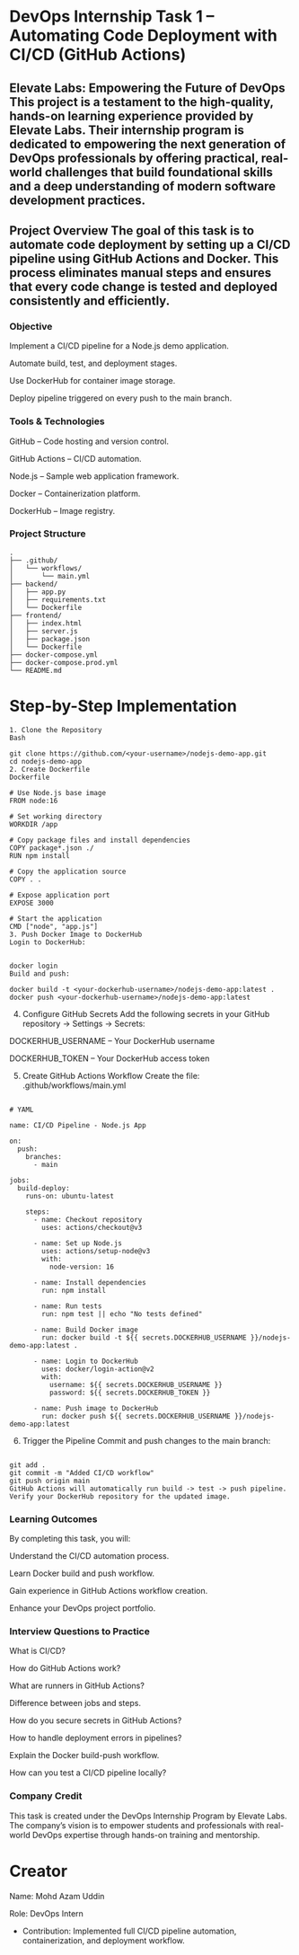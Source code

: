 # DevOps Internship Task 1 – Automating Code Deployment with CI/CD (GitHub Actions)
Elevate Labs: Empowering the Future of DevOps
This project is a testament to the high-quality, hands-on learning experience provided by Elevate Labs. Their internship program is dedicated to empowering the next generation of DevOps professionals by offering practical, real-world challenges that build foundational skills and a deep understanding of modern software development practices.
---
Project Overview
The goal of this task is to automate code deployment by setting up a CI/CD pipeline using GitHub Actions and Docker. This process eliminates manual steps and ensures that every code change is tested and deployed consistently and efficiently.
---

### Objective
Implement a CI/CD pipeline for a Node.js demo application.

Automate build, test, and deployment stages.

Use DockerHub for container image storage.

Deploy pipeline triggered on every push to the main branch.

### Tools & Technologies
GitHub – Code hosting and version control.

GitHub Actions – CI/CD automation.

Node.js – Sample web application framework.

Docker – Containerization platform.

DockerHub – Image registry.

### Project Structure
```
.
├── .github/
│   └── workflows/
│       └── main.yml
├── backend/
│   ├── app.py
│   ├── requirements.txt
│   └── Dockerfile
├── frontend/
│   ├── index.html
│   ├── server.js
│   ├── package.json
│   └── Dockerfile
├── docker-compose.yml
├── docker-compose.prod.yml
└── README.md
```

# Step-by-Step Implementation

```
1. Clone the Repository
Bash

git clone https://github.com/<your-username>/nodejs-demo-app.git
cd nodejs-demo-app
2. Create Dockerfile
Dockerfile

# Use Node.js base image
FROM node:16

# Set working directory
WORKDIR /app

# Copy package files and install dependencies
COPY package*.json ./
RUN npm install

# Copy the application source
COPY . .

# Expose application port
EXPOSE 3000

# Start the application
CMD ["node", "app.js"]
3. Push Docker Image to DockerHub
Login to DockerHub:
```

```

docker login
Build and push:

```
```
docker build -t <your-dockerhub-username>/nodejs-demo-app:latest .
docker push <your-dockerhub-username>/nodejs-demo-app:latest
```

4. Configure GitHub Secrets
Add the following secrets in your GitHub repository -> Settings -> Secrets:

DOCKERHUB_USERNAME – Your DockerHub username

DOCKERHUB_TOKEN – Your DockerHub access token

5. Create GitHub Actions Workflow
Create the file: .github/workflows/main.yml
```

# YAML

name: CI/CD Pipeline - Node.js App

on:
  push:
    branches:
      - main

jobs:
  build-deploy:
    runs-on: ubuntu-latest

    steps:
      - name: Checkout repository
        uses: actions/checkout@v3

      - name: Set up Node.js
        uses: actions/setup-node@v3
        with:
          node-version: 16

      - name: Install dependencies
        run: npm install

      - name: Run tests
        run: npm test || echo "No tests defined"

      - name: Build Docker image
        run: docker build -t ${{ secrets.DOCKERHUB_USERNAME }}/nodejs-demo-app:latest .

      - name: Login to DockerHub
        uses: docker/login-action@v2
        with:
          username: ${{ secrets.DOCKERHUB_USERNAME }}
          password: ${{ secrets.DOCKERHUB_TOKEN }}

      - name: Push image to DockerHub
        run: docker push ${{ secrets.DOCKERHUB_USERNAME }}/nodejs-demo-app:latest
```
6. Trigger the Pipeline
Commit and push changes to the main branch:

```

git add .
git commit -m "Added CI/CD workflow"
git push origin main
GitHub Actions will automatically run build -> test -> push pipeline.
Verify your DockerHub repository for the updated image.
```
### Learning Outcomes
By completing this task, you will:

Understand the CI/CD automation process.

Learn Docker build and push workflow.

Gain experience in GitHub Actions workflow creation.

Enhance your DevOps project portfolio.

### Interview Questions to Practice
What is CI/CD?

How do GitHub Actions work?

What are runners in GitHub Actions?

Difference between jobs and steps.

How do you secure secrets in GitHub Actions?

How to handle deployment errors in pipelines?

Explain the Docker build-push workflow.

How can you test a CI/CD pipeline locally?

### Company Credit
This task is created under the DevOps Internship Program by Elevate Labs. The company’s vision is to empower students and professionals with real-world DevOps expertise through hands-on training and mentorship.

# Creator
Name: Mohd Azam Uddin

Role: DevOps Intern

* Contribution: Implemented full CI/CD pipeline automation, containerization, and deployment workflow.

